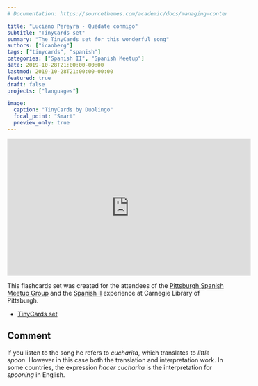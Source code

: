 ```yaml
---
# Documentation: https://sourcethemes.com/academic/docs/managing-content/

title: "Luciano Pereyra - Quédate conmigo"
subtitle: "TinyCards set"
summary: "The TinyCards set for this wonderful song"
authors: ["icaoberg"]
tags: ["tinycards", "spanish"]
categories: ["Spanish II", "Spanish Meetup"]
date: 2019-10-28T21:00:00-00:00
lastmod: 2019-10-28T21:00:00-00:00
featured: true
draft: false
projects: ["languages"]

image:
  caption: "TinyCards by Duolingo"
  focal_point: "Smart"
  preview_only: true
---
```


<iframe width="560" height="315" src="https://www.youtube.com/embed/52pRK5_Z4Ac" frameborder="0" allow="accelerometer; autoplay; encrypted-media; gyroscope; picture-in-picture" allowfullscreen></iframe>

This flashcards set was created for the attendees of the [Pittsburgh Spanish Meetup Group](https://www.meetup.com/Pittsburgh-Spanish/events/264262917/) and the [Spanish II](https://www.carnegielibrary.org/?s=spanish+ii&search-location=Website) experience at Carnegie Library of Pittsburgh.

* [TinyCards set](https://tiny.cards/decks/PQBmeyzi/luciano-pereyra-quedate-conmigo)

## Comment
If you listen to the song he refers to *cucharita*, which translates to *little spoon*. However in this case both the translation and interpretation work. In some countries, the expression *hacer cucharita* is the interpretation for *spooning* in English.
